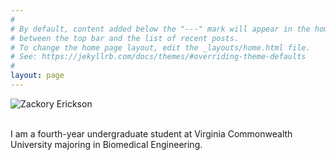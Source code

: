 ```yaml
---
#
# By default, content added below the "---" mark will appear in the home page
# between the top bar and the list of recent posts.
# To change the home page layout, edit the _layouts/home.html file.
# See: https://jekyllrb.com/docs/themes/#overriding-theme-defaults
#
layout: page
---
```


<img src="assets/images/Zackory_pr2.jpg" alt="Zackory Erickson">

<p>
  <br>
  I am a fourth-year undergraduate student at Virginia Commonwealth University majoring in Biomedical Engineering. 
</p>
